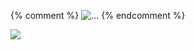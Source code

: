 {% comment %} <img src="{{url_for('static',filename='profile_pics/'+current_user.profile_image)}}" class="card-img-top" alt="..."> {% endcomment %}

<img src="{{url_for('static',filename='profile_pics/'+user.profile_image)}}" >